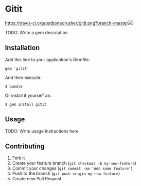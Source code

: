 # Gitit

https://travis-ci.org/patbonecrusher/gitit.png?branch=master<a href="https://codeclimate.com/github/patbonecrusher/gitit"><img src="https://codeclimate.com/github/patbonecrusher/gitit.png" /></a>

TODO: Write a gem description

## Installation

Add this line to your application's Gemfile:

    gem 'gitit'

And then execute:

    $ bundle

Or install it yourself as:

    $ gem install gitit

## Usage

TODO: Write usage instructions here

## Contributing

1. Fork it
2. Create your feature branch (`git checkout -b my-new-feature`)
3. Commit your changes (`git commit -am 'Add some feature'`)
4. Push to the branch (`git push origin my-new-feature`)
5. Create new Pull Request
